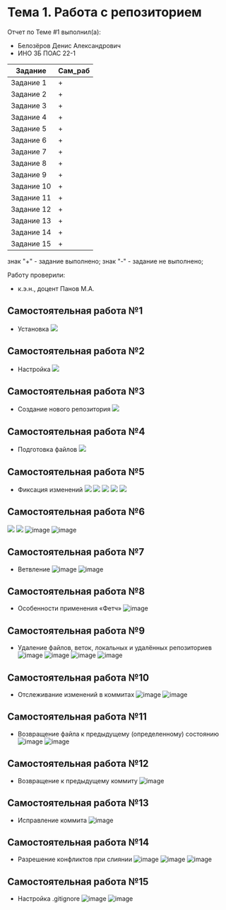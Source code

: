 # Тема 1. Работа с репозиторием
Отчет по Теме #1 выполнил(а):
- Белозёров Денис Александрович
- ИНО ЗБ ПОАС 22-1

| Задание | Сам_раб |
| ------ | ------ |
| Задание 1 | + |
| Задание 2 | + |
| Задание 3 | + |
| Задание 4 | + |
| Задание 5 | + |
| Задание 6 | + |
| Задание 7 | + |
| Задание 8 | + |
| Задание 9 | + |
| Задание 10 | + |
| Задание 11 | + |
| Задание 12 | + |
| Задание 13 | + |
| Задание 14 | + |
| Задание 15 | + |

знак "+" - задание выполнено; знак "-" - задание не выполнено;

Работу проверили:
- к.э.н., доцент Панов М.А.

## Самостоятельная работа №1
- Установка
![](pic/р1.png)

## Самостоятельная работа №2
- Настройка
![](pic/р2.png)
  
## Самостоятельная работа №3
- Создание нового репозитория
![](pic/р3.png)
  
## Самостоятельная работа №4
- Подготовка файлов
![](pic/р4.png)
  
## Самостоятельная работа №5
- Фиксация изменений
![](pic/р5.png)
![](pic/р6.png)
![](pic/р7.png)
![](pic/р8.png)
![](pic/р9.png)
  
## Самостоятельная работа №6
![](pic/р10.png)
![](pic/р11.png)
![image](https://github.com/deniskasosiska/programing-Engineering/assets/44068354/4476679e-ca83-47f6-993a-594c2a46118e)
![image](https://github.com/deniskasosiska/programing-Engineering/assets/44068354/923f2ca6-2eaf-436d-878b-35db84c7cf7f)
  
## Самостоятельная работа №7
- Ветвление
![image](https://github.com/deniskasosiska/programing-Engineering/assets/44068354/c8411b0b-8279-4358-9e93-15e9fc982cb4)
![image](https://github.com/deniskasosiska/programing-Engineering/assets/44068354/ce3115c0-db5c-455e-9a42-ae1139fda579)

## Самостоятельная работа №8
- Особенности применения «Фетч»
![image](https://github.com/deniskasosiska/programing-Engineering/assets/44068354/e63de58e-1d8d-4466-9eb1-6016c07e5d5f)
  
## Самостоятельная работа №9
- Удаление файлов, веток, локальных и удалённых репозиториев
![image](https://github.com/deniskasosiska/programing-Engineering/assets/44068354/49b46ea0-7d2c-440d-92fb-d5bfc013ed65)
![image](https://github.com/deniskasosiska/programing-Engineering/assets/44068354/c22d3dff-bfc5-497b-9aa7-c8ea8a1a8399)
![image](https://github.com/deniskasosiska/programing-Engineering/assets/44068354/36694eb0-21bd-4703-88c0-4a4eaa9cb8d2)
![image](https://github.com/deniskasosiska/programing-Engineering/assets/44068354/41348509-5054-470f-9533-7895089eb182)
  
## Самостоятельная работа №10
- Отслеживание изменений в коммитах
![image](https://github.com/deniskasosiska/programing-Engineering/assets/44068354/6ca36e20-c26b-4ad0-8369-d5f5e967d6d5)
![image](https://github.com/deniskasosiska/programing-Engineering/assets/44068354/1978f9d8-768b-4192-a8d6-dd6052128fcd)

## Самостоятельная работа №11
- Возвращение файла к предыдущему (определенному) состоянию
![image](https://github.com/deniskasosiska/programing-Engineering/assets/44068354/c17d8bff-0966-4020-b568-910a898fa482)
![image](https://github.com/deniskasosiska/programing-Engineering/assets/44068354/9dae081e-f524-4813-a300-f813907ee0f2)

## Самостоятельная работа №12
- Возвращение к предыдущему коммиту
![image](https://github.com/deniskasosiska/programing-Engineering/assets/44068354/e80df29e-6000-4826-902d-9f871f66fa6b)

## Самостоятельная работа №13
- Исправление коммита
![image](https://github.com/deniskasosiska/programing-Engineering/assets/44068354/dfa12406-8b60-444c-96f9-f65f23554b49)

## Самостоятельная работа №14
- Разрешение конфликтов при слиянии
![image](https://github.com/deniskasosiska/programing-Engineering/assets/44068354/ef09a659-90c1-49d9-8094-dc0421a8d056)
![image](https://github.com/deniskasosiska/programing-Engineering/assets/44068354/0ab9c1b3-4422-4add-98ea-5cbaaf3740e6)
![image](https://github.com/deniskasosiska/programing-Engineering/assets/44068354/a0db75c6-1c97-4303-b9ea-dd322118321e)

## Самостоятельная работа №15
- Настройка .gitignore
![image](https://github.com/deniskasosiska/programing-Engineering/assets/44068354/0612c703-ff2a-4f46-8709-3e1aec07ce55)
![image](pic/р31.png)
